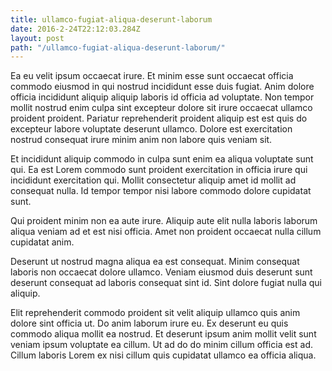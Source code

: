 ```yaml
---
title: ullamco-fugiat-aliqua-deserunt-laborum
date: 2016-2-24T22:12:03.284Z
layout: post
path: "/ullamco-fugiat-aliqua-deserunt-laborum/"
---
```


Ea eu velit ipsum occaecat irure. Et minim esse sunt occaecat officia commodo eiusmod in qui nostrud incididunt esse duis fugiat. Anim dolore officia incididunt aliquip aliquip laboris id officia ad voluptate. Non tempor mollit nostrud enim culpa sint excepteur dolore sit irure occaecat ullamco proident proident. Pariatur reprehenderit proident aliquip est est quis do excepteur labore voluptate deserunt ullamco. Dolore est exercitation nostrud consequat irure minim anim non labore quis veniam sit.

Et incididunt aliquip commodo in culpa sunt enim ea aliqua voluptate sunt qui. Ea est Lorem commodo sunt proident exercitation in officia irure qui incididunt exercitation qui. Mollit consectetur aliquip amet id mollit ad consequat nulla. Id tempor tempor nisi labore commodo dolore cupidatat sunt.

Qui proident minim non ea aute irure. Aliquip aute elit nulla laboris laborum aliqua veniam ad et est nisi officia. Amet non proident occaecat nulla cillum cupidatat anim.

Deserunt ut nostrud magna aliqua ea est consequat. Minim consequat laboris non occaecat dolore ullamco. Veniam eiusmod duis deserunt sunt deserunt consequat ad laboris consequat sint id. Sint dolore fugiat nulla qui aliquip.

Elit reprehenderit commodo proident sit velit aliquip ullamco quis anim dolore sint officia ut. Do anim laborum irure eu. Ex deserunt eu quis commodo aliqua mollit ea nostrud. Et deserunt ipsum anim mollit velit sunt veniam ipsum voluptate ea cillum. Ut ad do do minim cillum officia est ad. Cillum laboris Lorem ex nisi cillum quis cupidatat ullamco ea officia aliqua.